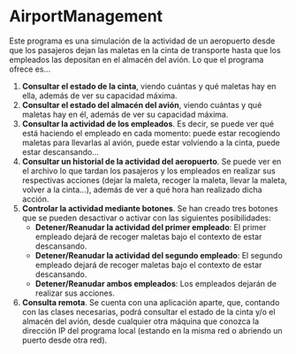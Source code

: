 # AirportManagement

Este programa es una simulación de la actividad de un aeropuerto desde que los pasajeros dejan las maletas en la cinta de transporte hasta que los empleados las depositan en el almacén del avión. Lo que el programa ofrece es…

<ol>
  <li><b>Consultar el estado de la cinta</b>, viendo cuántas y qué maletas hay en ella, además de ver su capacidad máxima.</li>
  <li><b>Consultar el estado del almacén del avión</b>, viendo cuántas y qué maletas hay en él, además de ver su capacidad máxima.</li>
  <li><b>Consultar la actividad de los empleados</b>. Es decir, se puede ver qué está haciendo el empleado en cada momento: puede estar        recogiendo maletas para llevarlas al avión, puede estar volviendo a la cinta, puede estar descansando…</li>
  <li><b>Consultar un historial de la actividad del aeropuerto</b>. Se puede ver en el archivo lo que tardan los pasajeros y los empleados en realizar sus respectivas acciones (dejar la maleta, recoger la maleta, llevar la maleta, volver a la cinta...), además de ver a qué hora han realizado dicha acción.</li>
  <li><b>Controlar la actividad mediante botones</b>. Se han creado tres botones que se pueden desactivar o activar con las siguientes posibilidades:
    <ul>
    <li><b>Detener/Reanudar la actividad del primer empleado</b>: El primer empleado dejará de recoger maletas bajo el contexto de estar descansando.</li>
    <li><b>Detener/Reanudar la actividad del segundo empleado</b>: El segundo empleado dejará de recoger maletas bajo el contexto de estar descansando.</li>
    <li><b>Detener/Reanudar ambos empleados</b>:  Los empleados dejarán de realizar sus acciones.</li></li>
    </ul>
  <li><b>Consulta remota</b>. Se cuenta con una aplicación aparte, que, contando con las clases necesarias, podrá consultar el estado de la cinta y/o el almacén del avión, desde cualquier otra máquina que conozca la dirección IP del programa local (estando en la misma red o abriendo un puerto desde otra red).</li>
</ol>

